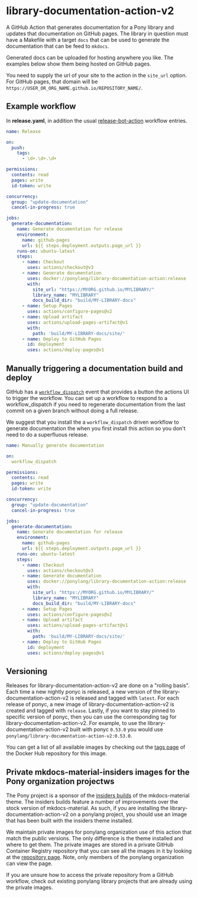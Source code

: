 # library-documentation-action-v2

A GitHub Action that generates documentation for a Pony library and updates that documentation on GitHub pages. The library in question must have a Makefile with a target `docs` that can be used to generate the documentation that can be feed to `mkdocs`.

Generated docs can be uploaded for hosting anywhere you like. The examples below show them being hosted on GitHub pages.

You need to supply the url of your site to the action in the `site_url` option. For GitHub pages, that domain will be `https://USER_OR_ORG_NAME.github.io/REPOSITORY_NAME/`.

## Example workflow

In **release.yaml**, in addition the usual [release-bot-action](https://github.com/ponylang/release-bot-action) workflow entries.

```yml
name: Release

on:
  push:
    tags:
      - \d+.\d+.\d+

permissions:
  contents: read
  pages: write
  id-token: write

concurrency:
  group: "update-documentation"
  cancel-in-progress: true

jobs:
  generate-documentation:
    name: Generate documentation for release
    environment:
      name: github-pages
      url: ${{ steps.deployment.outputs.page_url }}
    runs-on: ubuntu-latest
    steps:
      - name: Checkout
        uses: actions/checkout@v3
      - name: Generate documentation
        uses: docker://ponylang/library-documentation-action:release
        with:
          site_url: "https://MYORG.github.io/MYLIBRARY/"
          library_name: "MYLIBRARY"
          docs_build_dir: "build/MY-LIBRARY-docs"
      - name: Setup Pages
        uses: actions/configure-pages@v2
      - name: Upload artifact
        uses: actions/upload-pages-artifact@v1
        with:
          path: 'build/MY-LIBRARY-docs/site/'
      - name: Deploy to GitHub Pages
        id: deployment
        uses: actions/deploy-pages@v1
```

## Manually triggering a documentation build and deploy

GitHub has a [`workflow_dispatch`](https://docs.github.com/en/actions/reference/events-that-trigger-workflows#workflow_dispatch) event that provides a button the actions UI to trigger the workflow. You can set up a workflow to respond to a workflow_dispatch if you need to regenerate documentation from the last commit on a given branch without doing a full release.

We suggest that you install the a `workflow_dispatch` driven workflow to generate documentation the when you first install this action so you don't need to do a superfluous release.

```yml
name: Manually generate documentation

on:
  workflow_dispatch

permissions:
  contents: read
  pages: write
  id-token: write

concurrency:
  group: "update-documentation"
  cancel-in-progress: true

jobs:
  generate-documentation:
    name: Generate documentation for release
    environment:
      name: github-pages
      url: ${{ steps.deployment.outputs.page_url }}
    runs-on: ubuntu-latest
    steps:
      - name: Checkout
        uses: actions/checkout@v3
      - name: Generate documentation
        uses: docker://ponylang/library-documentation-action:release
        with:
          site_url: "https://MYORG.github.io/MYLIBRARY/"
          library_name: "MYLIBRARY"
          docs_build_dir: "build/MY-LIBRARY-docs"
      - name: Setup Pages
        uses: actions/configure-pages@v2
      - name: Upload artifact
        uses: actions/upload-pages-artifact@v1
        with:
          path: 'build/MY-LIBRARY-docs/site/'
      - name: Deploy to GitHub Pages
        id: deployment
        uses: actions/deploy-pages@v1
```

## Versioning

Releases for library-documentation-action-v2 are done on a "rolling basis". Each time a new nightly ponyc is released, a new version of the library-documentation-action-v2 is released and tagged with `latest`. For each release of ponyc, a new image of library-documentation-action-v2 is created and tagged with `release`. Lastly, if you want to stay pinned to specific version of ponyc, then you can use the corresponding tag for library-documentation-action-v2. For example, to use the library-documentation-action-v2 built with ponyc `0.53.0` you would use `ponylang/library-documentation-action-v2:0.53.0`.

You can get a list of all available images by checking out the [tags page](https://hub.docker.com/r/ponylang/library-documentation-action-v2/tags) of the Docker Hub repository for this image.

## Private mkdocs-material-insiders images for the Pony organization projectws

The Pony project is a sponsor of the [insiders builds](https://squidfunk.github.io/mkdocs-material/insiders/) of the mkdocs-material theme. The insiders builds feature a number of improvements over the stock version of mkdocs-material. As such, if you are installing the library-documentation-action-v2 on a ponylang project, you should use an image that has been built with the insiders theme installed.

We maintain private images for ponylang organization use of this action that match the public versions. The only difference is the theme installed and where to get them. The private images are stored in a private GitHub Container Registry repository that you can see all the images in it by looking at the [repository page](https://github.com/ponylang/library-documentation-action-v2/pkgs/container/library-documentation-action-v2). Note, only members of the ponylang organization can view the page.

If you are unsure how to access the private repository from a GitHub workflow, check out existing ponylang library projects that are already using the private images.
